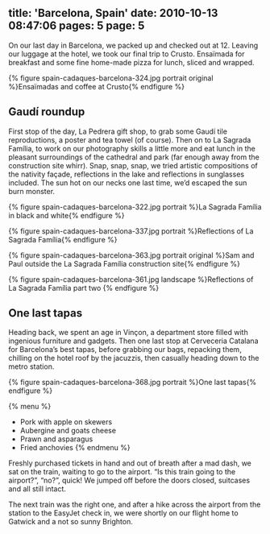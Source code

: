 title: 'Barcelona, Spain'
date: 2010-10-13 08:47:06
pages: 5
page: 5
---

On our last day in Barcelona, we packed up and checked out at 12. Leaving our luggage at the hotel, we took our final trip to Crusto. Ensaïmada for breakfast and some fine home-made pizza for lunch, sliced and wrapped.

{% figure spain-cadaques-barcelona-324.jpg portrait original %}Ensaïmadas and coffee at Crusto{% endfigure %}

## Gaudí roundup

First stop of the day, La Pedrera gift shop, to grab some Gaudí tile reproductions, a poster and tea towel (of course). Then on to La Sagrada Família, to work on our photography skills a little more and eat lunch in the pleasant surroundings of the cathedral and park (far enough away from the construction site whirr). Snap, snap, snap, we tried artistic compositions of the nativity façade, reflections in the lake and reflections in sunglasses included. The sun hot on our necks one last time, we’d escaped the sun burn monster.

{% figure spain-cadaques-barcelona-322.jpg portrait %}La Sagrada Família in black and white{% endfigure %}

{% figure spain-cadaques-barcelona-337.jpg portrait %}Reflections of La Sagrada Família{% endfigure %}

{% figure spain-cadaques-barcelona-363.jpg portrait original %}Sam and Paul outside the La Sagrada Família construction site{% endfigure %}

{% figure spain-cadaques-barcelona-361.jpg landscape %}Reflections of La Sagrada Família part two {% endfigure %}

## One last tapas

Heading back, we spent an age in Vinçon, a department store filled with ingenious furniture and gadgets. Then one last stop at Cerveceria Catalana for Barcelona’s best tapas, before grabbing our bags, repacking them, chilling on the hotel roof by the jacuzzis, then casually heading down to the metro station.

{% figure spain-cadaques-barcelona-368.jpg portrait %}One last tapas{% endfigure %}

{% menu %}
* Pork with apple on skewers
* Aubergine and goats cheese
* Prawn and asparagus
* Fried anchovies
{% endmenu %}

Freshly purchased tickets in hand and out of breath after a mad dash, we sat on the train, waiting to go to the airport. “Is this train going to the airport?”, “no?”, quick! We jumped off before the doors closed, suitcases and all still intact.

The next train was the right one, and after a hike across the airport from the station to the EasyJet check in, we were shortly on our flight home to Gatwick and a not so sunny Brighton.
